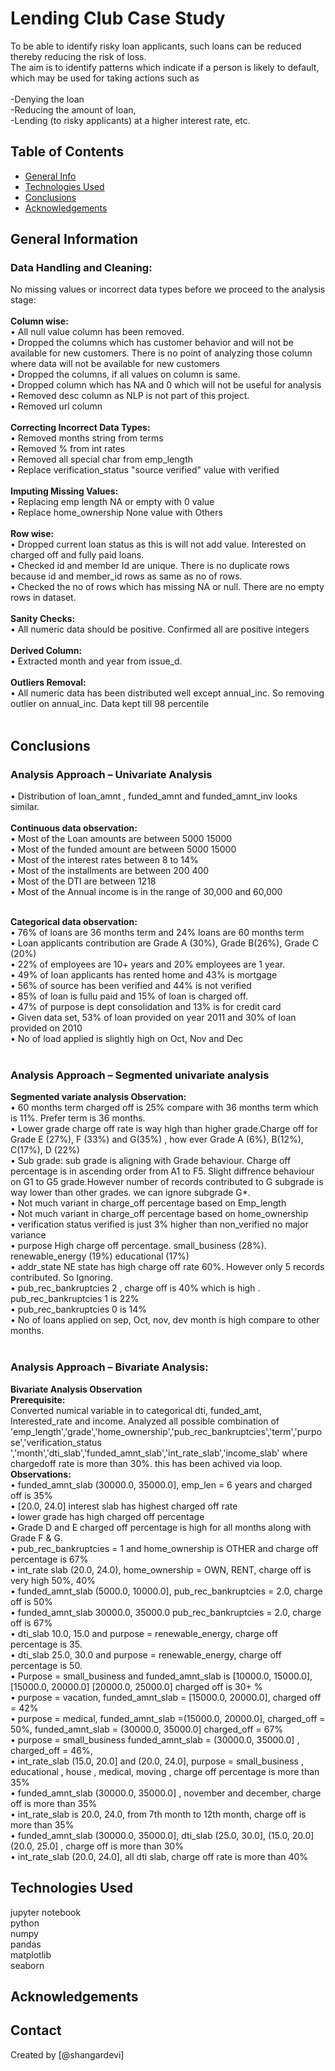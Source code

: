 # Lending Club Case Study
To be able to identify risky loan applicants, such loans can be reduced thereby reducing the risk of loss.<br />
The aim is to identify patterns which indicate if a person is likely to default, which may be used for taking actions such as <br /><br />
	-Denying the loan<br />
	-Reducing the amount of loan,<br />
	-Lending (to risky applicants) at a higher interest rate, etc.<br />


## Table of Contents<br />
* [General Info](#general-information)
* [Technologies Used](#technologies-used)
* [Conclusions](#conclusions)
* [Acknowledgements](#acknowledgements)

<!-- You can include any other section that is pertinent to your problem -->

## General Information<br />
### Data Handling and Cleaning:<br />
No missing values or incorrect data types before we proceed to the analysis stage: <br /><br />
**Column wise:**<br />
• All null value column has been removed.<br />
• Dropped the columns which has customer behavior and will not be available for new customers. There is no point of analyzing those column where data will not be available for new customers<br />
• Dropped the columns, if all values on column is same.<br />
• Dropped column which has NA and 0 which will not be useful for analysis<br />
• Removed desc column as NLP is not part of this project.<br />
• Removed url column<br /><br />
**Correcting Incorrect Data Types:**<br />
• Removed months string from terms<br />
• Removed % from int rates<br />
• Removed all special char from emp_length<br />
• Replace verification_status "source verified" value with verified<br /><br />
**Imputing Missing Values:**<br />
• Replacing emp length NA or empty with 0 value<br />
• Replace home_ownership None value with Others<br /><br />
**Row wise:**<br />
• Dropped current loan status as this is will not add value. Interested on 
charged off and fully paid loans.<br />
• Checked id and member Id are unique. There is no duplicate rows because 
id and member_id rows as same as no of rows.<br />
• Checked the no of rows which has missing NA or null. There are no empty 
rows in dataset.<br /><br />
**Sanity Checks:**<br />
• All numeric data should be positive. Confirmed all are positive integers<br /><br />
**Derived Column:**<br />
• Extracted month and year from issue_d. <br /><br />
**Outliers Removal:**<br />
• All numeric data has been distributed well except annual_inc. So removing outlier on annual_inc. Data kept till 98 percentile<br /><br />

## Conclusions
### Analysis Approach – Univariate Analysis<br />
• Distribution of loan_amnt , funded_amnt and funded_amnt_inv looks similar.<br /><br />
**Continuous data observation:**<br />
• Most of the Loan amounts are between 5000 15000<br />
• Most of the funded amount are between 5000 15000<br />
• Most of the interest rates between 8 to 14%<br />
• Most of the installments are between 200 400<br />
• Most of the DTI are between 1218<br />
• Most of the Annual income is in the range of 30,000 and 60,000<br /><br />

**Categorical data observation:** <br />
• 76% of loans are 36 months term and 24% loans are 60 months term<br />
• Loan applicants contribution are Grade A (30%), Grade B(26%), Grade C (20%)<br /> 
• 22% of employees are 10+ years and 20% employees are 1 year.<br />
• 49% of loan applicants has rented home and 43% is mortgage<br />
• 56% of source has been verified and 44% is not verified<br />
• 85% of loan is fullu paid and 15% of loan is charged off.<br />
• 47% of purpose is dept consolidation and 13% is for credit card<br />
• Given data set, 53% of loan provided on year 2011 and 30% of loan provided on 2010<br />
• No of load applied is slightly high on Oct, Nov and Dec<br /><br />

### Analysis Approach – Segmented univariate analysis<br />
**Segmented variate analysis Observation:**<br />
• 60 months term charged off is 25% compare with 36 months term which is 11%. Prefer term is 36 months.<br />
• Lower grade charge off rate is way high than higher grade.Charge off for Grade E (27%), F (33%) and G(35%) , how ever Grade A (6%), B(12%), C(17%), D (22%)<br />
• Sub grade: sub grade is aligning with Grade behaviour. Charge off percentage is in ascending order from A1 to F5. Slight diffrence behaviour on G1 to G5 grade.However number of records contributed to G subgrade is way lower than other grades. we can ignore subgrade G*.<br />
• Not much variant in charge_off percentage based on Emp_length<br />
• Not much variant in charge_off percentage based on home_ownership<br />
• verification status verified is just 3% higher than non_verified no major variance<br />
• purpose High charge off percentage. small_business (28%). renewable_energy (19%) educational (17%)<br />
• addr_state NE state has high charge off rate 60%. However only 5 records contributed. So Ignoring.<br />
• pub_rec_bankruptcies 2 , charge off is 40% which is high . pub_rec_bankruptcies 1 is 22% <br />
• pub_rec_bankruptcies 0 is 14%<br />
• No of loans applied on sep, Oct, nov, dev month is high compare to other months. <br /><br />

### Analysis Approach – Bivariate Analysis:<br />
**Bivariate Analysis Observation**<br />
**Prerequisite:**<br />
Converted numical variable in to categorical dti, funded_amt, Interested_rate and income. Analyzed 
all possible combination of 
'emp_length','grade','home_ownership','pub_rec_bankruptcies','term','purpose','verification_status
','month','dti_slab','funded_amnt_slab','int_rate_slab','income_slab' where chargedoff rate is more 
than 30%. this has been achived via loop.<br />
**Observations:** <br />
• funded_amnt_slab (30000.0, 35000.0], emp_len = 6 years and charged off is 35%<br />
• [20.0, 24.0] interest slab has highest charged off rate<br />
• lower grade has high charged off percentage<br />
• Grade D and E charged off percentage is high for all months along with Grade F & G.<br />
• pub_rec_bankruptcies = 1 and home_ownership is OTHER and charge off percentage is 67%<br />
• int_rate slab (20.0, 24.0), home_ownership = OWN, RENT, charge off is very high 50%, 40%<br />
• funded_amnt_slab (5000.0, 10000.0], pub_rec_bankruptcies = 2.0, charge off is 50%<br />
• funded_amnt_slab 30000.0, 35000.0 pub_rec_bankruptcies = 2.0, charge off is 67%<br />
• dti_slab 10.0, 15.0 and purpose = renewable_energy, charge off percentage is 35. <br />
• dti_slab 25.0, 30.0 and purpose = renewable_energy, charge off percentage is 50. <br />
• Purpose = small_business and funded_amnt_slab is [10000.0, 15000.0], [15000.0, 20000.0] [20000.0, 25000.0] charged off is 30+ %<br />
• purpose = vacation, funded_amnt_slab = [15000.0, 20000.0], charged off = 42%<br />
• purpose = medical, funded_amnt_slab =(15000.0, 20000.0], charged_off = 50%, funded_amnt_slab = (30000.0, 35000.0] charged_off = 67%<br />
• purpose = small_business funded_amnt_slab = (30000.0, 35000.0] , charged_off = 46%, <br />
• int_rate_slab (15.0, 20.0] and (20.0, 24.0], purpose = small_business , educational , house , medical, moving , charge off percentage is more than 35% <br />
• funded_amnt_slab (30000.0, 35000.0] , november and december, charge off is more than 35% <br />
• int_rate_slab is 20.0, 24.0, from 7th month to 12th month, charge off is more than 35% <br />
• funded_amnt_slab (30000.0, 35000.0], dti_slab (25.0, 30.0], (15.0, 20.0] (20.0, 25.0] , charge off is more than 30%<br />
• int_rate_slab (20.0, 24.0], all dti slab, charge off rate is more than 40%<br />



## Technologies Used
jupyter notebook<br />
python<br />
numpy<br />
pandas<br />
matplotlib<br />
seaborn<br />

## Acknowledgements


## Contact
Created by [@shangardevi]


